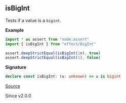 ## isBigInt

Tests if a value is a `bigint`.

**Example**

```ts
import * as assert from "node:assert"
import { isBigInt } from "effect/BigInt"

assert.deepStrictEqual(isBigInt(1n), true)
assert.deepStrictEqual(isBigInt(1), false)
```

**Signature**

```ts
declare const isBigInt: (u: unknown) => u is bigint
```

[Source](https://github.com/Effect-TS/effect/tree/main/packages/effect/src/BigInt.ts#L35)

Since v2.0.0